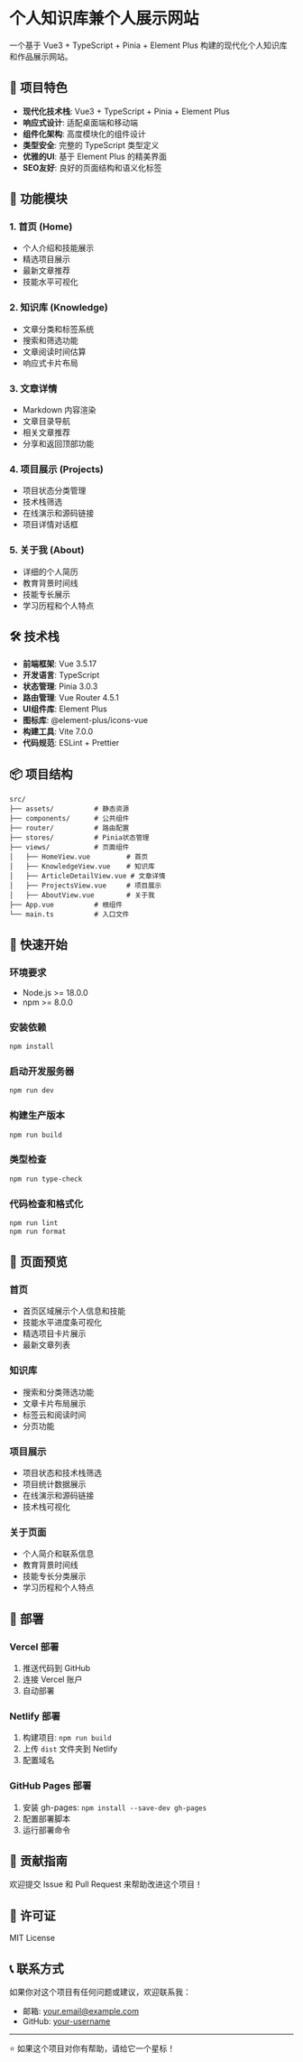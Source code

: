 # 个人知识库兼个人展示网站

一个基于 Vue3 + TypeScript + Pinia + Element Plus 构建的现代化个人知识库和作品展示网站。

## 🌟 项目特色

- **现代化技术栈**: Vue3 + TypeScript + Pinia + Element Plus
- **响应式设计**: 适配桌面端和移动端
- **组件化架构**: 高度模块化的组件设计
- **类型安全**: 完整的 TypeScript 类型定义
- **优雅的UI**: 基于 Element Plus 的精美界面
- **SEO友好**: 良好的页面结构和语义化标签

## 🚀 功能模块

### 1. 首页 (Home)

- 个人介绍和技能展示
- 精选项目展示
- 最新文章推荐
- 技能水平可视化

### 2. 知识库 (Knowledge)

- 文章分类和标签系统
- 搜索和筛选功能
- 文章阅读时间估算
- 响应式卡片布局

### 3. 文章详情

- Markdown 内容渲染
- 文章目录导航
- 相关文章推荐
- 分享和返回顶部功能

### 4. 项目展示 (Projects)

- 项目状态分类管理
- 技术栈筛选
- 在线演示和源码链接
- 项目详情对话框

### 5. 关于我 (About)

- 详细的个人简历
- 教育背景时间线
- 技能专长展示
- 学习历程和个人特点

## 🛠️ 技术栈

- **前端框架**: Vue 3.5.17
- **开发语言**: TypeScript
- **状态管理**: Pinia 3.0.3
- **路由管理**: Vue Router 4.5.1
- **UI组件库**: Element Plus
- **图标库**: @element-plus/icons-vue
- **构建工具**: Vite 7.0.0
- **代码规范**: ESLint + Prettier

## 📦 项目结构

```
src/
├── assets/          # 静态资源
├── components/      # 公共组件
├── router/          # 路由配置
├── stores/          # Pinia状态管理
├── views/           # 页面组件
│   ├── HomeView.vue         # 首页
│   ├── KnowledgeView.vue    # 知识库
│   ├── ArticleDetailView.vue # 文章详情
│   ├── ProjectsView.vue     # 项目展示
│   ├── AboutView.vue        # 关于我
├── App.vue          # 根组件
└── main.ts          # 入口文件
```

## 🚀 快速开始

### 环境要求

- Node.js >= 18.0.0
- npm >= 8.0.0

### 安装依赖

```bash
npm install
```

### 启动开发服务器

```bash
npm run dev
```

### 构建生产版本

```bash
npm run build
```

### 类型检查

```bash
npm run type-check
```

### 代码检查和格式化

```bash
npm run lint
npm run format
```

## 📱 页面预览

### 首页

- 首页区域展示个人信息和技能
- 技能水平进度条可视化
- 精选项目卡片展示
- 最新文章列表

### 知识库

- 搜索和分类筛选功能
- 文章卡片布局展示
- 标签云和阅读时间
- 分页功能

### 项目展示

- 项目状态和技术栈筛选
- 项目统计数据展示
- 在线演示和源码链接
- 技术栈可视化

### 关于页面

- 个人简介和联系信息
- 教育背景时间线
- 技能专长分类展示
- 学习历程和个人特点

## 📄 部署

### Vercel 部署

1. 推送代码到 GitHub
2. 连接 Vercel 账户
3. 自动部署

### Netlify 部署

1. 构建项目: `npm run build`
2. 上传 `dist` 文件夹到 Netlify
3. 配置域名

### GitHub Pages 部署

1. 安装 gh-pages: `npm install --save-dev gh-pages`
2. 配置部署脚本
3. 运行部署命令

## 🤝 贡献指南

欢迎提交 Issue 和 Pull Request 来帮助改进这个项目！

## 📜 许可证

MIT License

## 📞 联系方式

如果你对这个项目有任何问题或建议，欢迎联系我：

- 邮箱: your.email@example.com
- GitHub: [your-username](https://github.com/your-username)

---

⭐ 如果这个项目对你有帮助，请给它一个星标！
